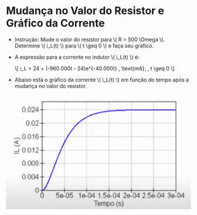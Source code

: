 <div class="grid-25 small">

<div class="grid-element">

# Mudança no Valor do Resistor e Gráfico da Corrente

- Instrução: Mude o valor do resistor para \\( R = 500 \Omega \\). Determine \\( i_L(t) \\) para \\( t \geq 0 \\) e faça seu gráfico.

- A expressão para a corrente no indutor \\( i_L(t) \\) é:

  \\[ i_L = 24 + (-960.000t - 24)e^{-40.000t} \, \text{mA}, \, t \geq 0 \\]

- Abaixo está o gráfico da corrente \\( i_L(t) \\) em função do tempo após a mudança no valor do resistor.

![Gráfico da Corrente no Indutor](./img/grupo4/grupo4-img2.png)

</div>
